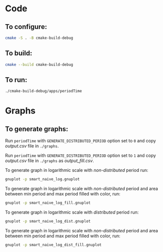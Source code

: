 # Code
## To configure:
```bash 
cmake -S . -B cmake-build-debug 
```

## To build:
```bash
cmake --build cmake-build-debug
```

## To run:
```bash
./cmake-build-debug/apps/periodTime
```

# Graphs
## To generate graphs:
Run `periodTime` with `GENERATE_DISTRIBUTED_PERIOD` option set to `0` and copy _output.csv_ file in `./graphs`.

Run `periodTime` with `GENERATE_DISTRIBUTED_PERIOD` option set to `1` and copy _output.csv_ file in `./graphs` as _output_fill.csv_.

To generate graph in logarithmic scale with _non-distributed_ period run:
```bash
gnuplot -p smart_naive_log.gnuplot
```

To generate graph in logarithmic scale with _non-distributed_ period and area between min period and max period filled with color, run:
```bash
gnuplot -p smart_naive_log_fill.gnuplot
```

To generate graph in logarithmic scale with _distributed_ period run:
```bash
gnuplot -p smart_naive_log_dist.gnuplot
```

To generate graph in logarithmic scale with _non-distributed_ period and area between min period and max period filled with color, run:
```bash
gnuplot -p smart_naive_log_dist_fill.gnuplot
```
